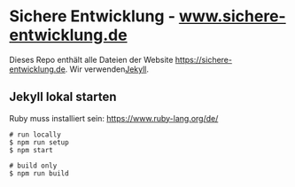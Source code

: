 # Sichere Entwicklung - www.sichere-entwicklung.de

Dieses Repo enthält alle Dateien der Website https://sichere-entwicklung.de. Wir verwenden[Jekyll](https://jekyllrb.com/).

## Jekyll lokal starten

Ruby muss installiert sein: https://www.ruby-lang.org/de/

```
# run locally
$ npm run setup
$ npm start

# build only
$ npm run build
```
